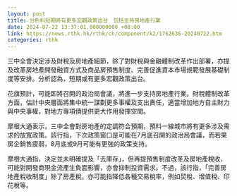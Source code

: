 ```yaml
---
layout: post
title: 分析料短期將有更多宏觀政策出台　包括支持房地產行業
date: 2024-07-22 13:37:01.000000000 +08:00
link: https://news.rthk.hk/rthk/ch/component/k2/1762636-20240722.htm
categories: rthk
---
```


三中全會決定涉及財稅及房地產細節，除了對財稅與金融體制改革作出部署，亦提及改革房地產開發融資方式及商品房預售制度、完善促進資本市場規範發展基礎制度等安排。分析認為，短期或有更多宏觀政策出台。

花旗預計，可能即將召開的政治局會議，將進一步支持房地產行業。財稅體制改革方面，估計中央層面將集中統一謀劃更多事權及支出責任，適當增加地方自主財力與中央事權，對地方專項債提供更大作用發揮空間。

摩根大通表示，三中全會對房地產的定調符合預期，預料一線城市將有更多涉及需求的放寬政策。該行指，下次政策窗口是可能在7月底召開的政治局會議，而若果房企銷售疲弱，8月底或9月可能有更強的政策支持。

摩根大通指，決定並未明確提及「去庫存」，但再提預售制度改革及房地產稅收，可能對開發商現金流產生負面影響，亦會抑制投資需求。不過，該行指，「完善房地產稅收制度」除了房產稅，亦可能指降低各種交易稅率，例如契稅、增值稅、印花稅等。
